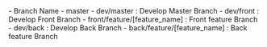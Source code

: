 <PJT III>
- Branch Name
    - master
    - dev/master : Develop Master Branch
    - dev/front : Develop Front Branch
        - front/feature/[feature_name] : Front feature Branch
    - dev/back : Develop Back Branch
        - back/feature/[feature_name] : Back feature Branch